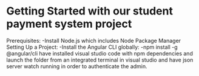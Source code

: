 # Getting Started with our student payment system project
Prerequisites:
-Install Node.js which includes Node Package Manager
Setting Up a Project:
-Install the Angular CLI globally:
-npm install -g @angular/cli
have installed visual studio code with npm dependencies and launch the folder from an integrated terminal in visual studio
and have json server watch running in order to authenticate the admin.
